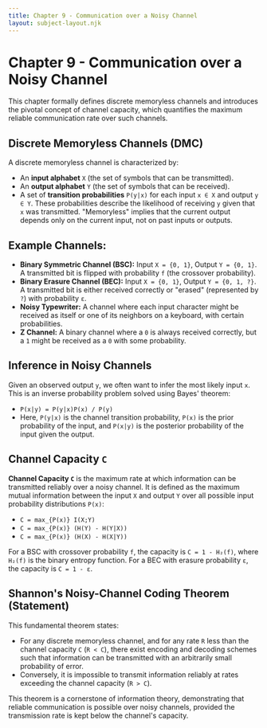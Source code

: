 ```yaml
---
title: Chapter 9 - Communication over a Noisy Channel
layout: subject-layout.njk
---
```


# Chapter 9 - Communication over a Noisy Channel

This chapter formally defines discrete memoryless channels and introduces the pivotal concept of channel capacity, which quantifies the maximum reliable communication rate over such channels.

## Discrete Memoryless Channels (DMC)

A discrete memoryless channel is characterized by:

-   An **input alphabet** `X` (the set of symbols that can be transmitted).
-   An **output alphabet** `Y` (the set of symbols that can be received).
-   A set of **transition probabilities** `P(y|x)` for each input `x ∈ X` and output `y ∈ Y`. These probabilities describe the likelihood of receiving `y` given that `x` was transmitted. "Memoryless" implies that the current output depends only on the current input, not on past inputs or outputs.

## Example Channels:

-   **Binary Symmetric Channel (BSC):** Input `X = {0, 1}`, Output `Y = {0, 1}`. A transmitted bit is flipped with probability `f` (the crossover probability).
-   **Binary Erasure Channel (BEC):** Input `X = {0, 1}`, Output `Y = {0, 1, ?}`. A transmitted bit is either received correctly or "erased" (represented by `?`) with probability `ε`.
-   **Noisy Typewriter:** A channel where each input character might be received as itself or one of its neighbors on a keyboard, with certain probabilities.
-   **Z Channel:** A binary channel where a `0` is always received correctly, but a `1` might be received as a `0` with some probability.

## Inference in Noisy Channels

Given an observed output `y`, we often want to infer the most likely input `x`. This is an inverse probability problem solved using Bayes' theorem:

-   `P(x|y) = P(y|x)P(x) / P(y)`
-   Here, `P(y|x)` is the channel transition probability, `P(x)` is the prior probability of the input, and `P(x|y)` is the posterior probability of the input given the output.

## Channel Capacity `C`

**Channel Capacity `C`** is the maximum rate at which information can be transmitted reliably over a noisy channel. It is defined as the maximum mutual information between the input `X` and output `Y` over all possible input probability distributions `P(x)`:

-   `C = max_{P(x)} I(X;Y)`
-   `C = max_{P(x)} (H(Y) - H(Y|X))`
-   `C = max_{P(x)} (H(X) - H(X|Y))`

For a BSC with crossover probability `f`, the capacity is `C = 1 - H₂(f)`, where `H₂(f)` is the binary entropy function. For a BEC with erasure probability `ε`, the capacity is `C = 1 - ε`.

## Shannon's Noisy-Channel Coding Theorem (Statement)

This fundamental theorem states:

-   For any discrete memoryless channel, and for any rate `R` less than the channel capacity `C` (`R < C`), there exist encoding and decoding schemes such that information can be transmitted with an arbitrarily small probability of error.
-   Conversely, it is impossible to transmit information reliably at rates exceeding the channel capacity (`R > C`).

This theorem is a cornerstone of information theory, demonstrating that reliable communication is possible over noisy channels, provided the transmission rate is kept below the channel's capacity.
